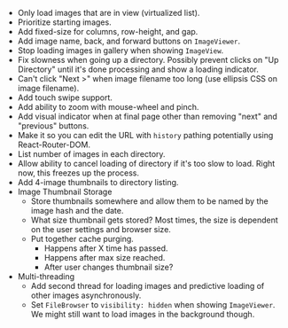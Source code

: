 - Only load images that are in view (virtualized list).
- Prioritize starting images.
- Add fixed-size for columns, row-height, and gap.
- Add image name, back, and forward buttons on `ImageViewer`.
- Stop loading images in gallery when showing `ImageView`.
- Fix slowness when going up a directory. Possibly prevent clicks on "Up Directory" until it's done processing and show a loading indicator.
- Can't click "Next >" when image filename too long (use ellipsis CSS on image filename).
- Add touch swipe support.
- Add ability to zoom with mouse-wheel and pinch.
- Add visual indicator when at final page other than removing "next" and "previous" buttons.
- Make it so you can edit the URL with `history` pathing potentially using React-Router-DOM.
- List number of images in each directory.
- Allow ability to cancel loading of directory if it's too slow to load. Right now, this freezes up the process.
- Add 4-image thumbnails to directory listing.
- Image Thumbnail Storage
	+ Store thumbnails somewhere and allow them to be named by the image hash and the date.
	+ What size thumbnail gets stored? Most times, the size is dependent on the user settings and browser size.
	+ Put together cache purging.
		* Happens after X time has passed.
		* Happens after max size reached.
		* After user changes thumbnail size?
- Multi-threading
	+ Add second thread for loading images and predictive loading of other images asynchronously.
	+ Set `FileBrowser` to `visibility: hidden` when showing `ImageViewer`. We might still want to load images in the background though.

